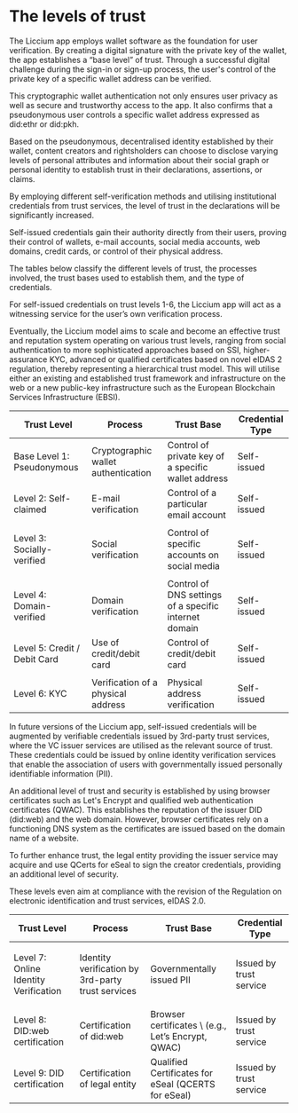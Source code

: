 # The levels of trust

The Liccium app employs wallet software as the foundation for user verification. By creating a digital signature with the private key of the wallet, the app establishes a “base level” of trust. Through a successful digital challenge during the sign-in or sign-up process, the user's control of the private key of a specific wallet address can be verified.

This cryptographic wallet authentication not only ensures user privacy as well as secure and trustworthy access to the app. It also confirms that a pseudonymous user controls a specific wallet address expressed as did:ethr or did:pkh.

Based on the pseudonymous, decentralised identity established by their wallet, content creators and rightsholders can choose to disclose varying levels of personal attributes and information about their social graph or personal identity to establish trust in their declarations, assertions, or claims.

By employing different self-verification methods and utilising institutional credentials from trust services, the level of trust in the declarations will be significantly increased.

Self-issued credentials gain their authority directly from their users, proving their control of wallets, e-mail accounts, social media accounts, web domains, credit cards, or control of their physical address.

The tables below classify the different levels of trust, the processes involved, the trust bases used to establish them, and the type of credentials.

For self-issued credentials on trust levels 1-6, the Liccium app will act as a witnessing service for the user’s own verification process.

Eventually, the Liccium model aims to scale and become an effective trust and reputation system operating on various trust levels, ranging from social authentication to more sophisticated approaches based on SSI, higher-assurance KYC, advanced or qualified certificates based on novel eIDAS 2 regulation, thereby representing a hierarchical trust model. This will utilise either an existing and established trust framework and infrastructure on the web or a new public-key infrastructure such as the European Blockchain Services Infrastructure (EBSI).

| **Trust Level**                          | **Process**                         | **Trust Base**                                        | **Credential Type** |
| ---------------------------------------- | ----------------------------------- | ----------------------------------------------------- | ------------------- |
| Base Level 1: Pseudonymous               | Cryptographic wallet authentication | Control of private key of a specific wallet address   | Self-issued         |
| Level 2: Self-claimed                    | E-mail verification                 | Control of a particular email account                 | Self-issued         |
| <p></p><p>Level 3: Socially-verified</p> | Social verification                 | Control of specific accounts on social media          | Self-issued         |
| Level 4: Domain-verified                 | Domain verification                 | Control of DNS settings of a specific internet domain | Self-issued         |
| Level 5: Credit / Debit Card             | Use of credit/debit card            | Control of credit/debit card                          | Self-issued         |
|                                          |                                     |                                                       |                     |
| Level 6: KYC                             | Verification of a physical address  | Physical address verification                         | Self-issued         |



In future versions of the Liccium app, self-issued credentials will be augmented by verifiable credentials issued by 3rd-party trust services, where the VC issuer services are utilised as the relevant source of trust. These credentials could be issued by online identity verification services that enable the association of users with governmentally issued personally identifiable information (PII).

An additional level of trust and security is established by using browser certificates such as Let's Encrypt and qualified web authentication certificates (QWAC). This establishes the reputation of the issuer DID (did:web) and the web domain. However, browser certificates rely on a functioning DNS system as the certificates are issued based on the domain name of a website.

To further enhance trust, the legal entity providing the issuer service may acquire and use QCerts for eSeal to sign the creator credentials, providing an additional level of security.

These levels even aim at compliance with the revision of the Regulation on electronic identification and trust services, eIDAS 2.0.

| **Trust Level**                                     | **Process**                                       | **Trust Base**                                      | **Credential Type**     |
| --------------------------------------------------- | ------------------------------------------------- | --------------------------------------------------- | ----------------------- |
| <p></p><p>Level 7: Online Identity Verification</p> | Identity verification by 3rd-party trust services | Governmentally issued PII                           | Issued by trust service |
| Level 8: DID:web certification                      | Certification of did:web                          | Browser certificates \ (e.g., Let’s Encrypt, QWAC)  | Issued by trust service |
| Level 9: DID certification                          | Certification of legal entity                     | Qualified Certificates for eSeal (QCERTS for eSeal) | Issued by trust service |
